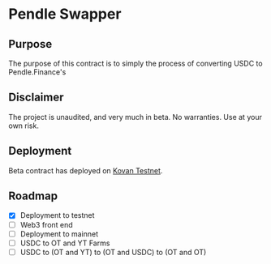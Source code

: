 # Pendle Swapper

## Purpose

The purpose of this contract is to simply the process of converting USDC to Pendle.Finance's 

## Disclaimer

The project is unaudited, and very much in beta. No warranties. Use at your own risk. 

## Deployment

Beta contract has deployed on [Kovan Testnet](https://kovan.etherscan.io/address/0xb101a17cb148290d45a05185ee43dc4f1363f434).

## Roadmap

- [x] Deployment to testnet 
- [ ] Web3 front end
- [ ] Deployment to mainnet
- [ ] USDC to OT and YT Farms
- [ ] USDC to (OT and YT) to (OT and USDC) to (OT and OT)
